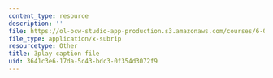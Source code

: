 ```yaml
---
content_type: resource
description: ''
file: https://ol-ocw-studio-app-production.s3.amazonaws.com/courses/6-004-computation-structures-spring-2017/3641c3e617da5c43bdc30f354d3072f9_3683025.vtt
file_type: application/x-subrip
resourcetype: Other
title: 3play caption file
uid: 3641c3e6-17da-5c43-bdc3-0f354d3072f9
---
```

